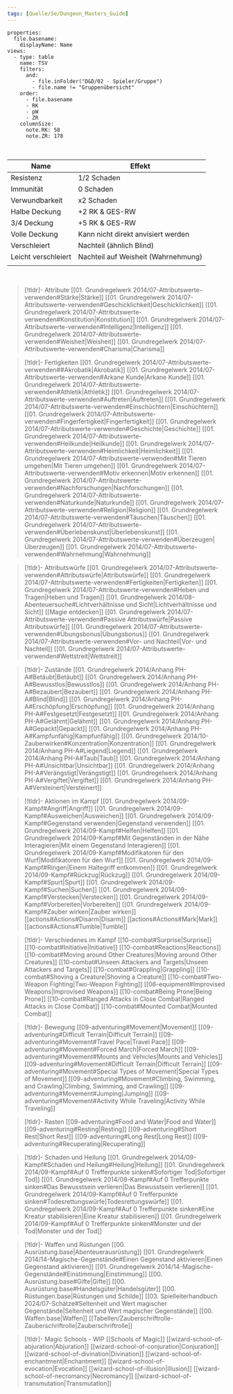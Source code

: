```yaml
---
tags: [Quelle/5e/Dungeon_Masters_Guide]
---
```

```base
properties:
  file.basename:
    displayName: Name
views:
  - type: table
    name: TSV
    filters:
      and:
        - file.inFolder("D&D/02 - Spieler/Gruppe")
        - file.name != "Gruppenübersicht"
    order:
      - file.basename
      - RK
      - pW
      - ZR
    columnSize:
      note.RK: 58
      note.ZR: 178

```

<br>

| Name                | Effekt                              |
| ------------------- | ----------------------------------- |
| Resistenz           | 1/2 Schaden                         |
| Immunität           | 0 Schaden                           |
| Verwundbarkeit      | x2 Schaden                          |
| Halbe Deckung       | +2 RK & GES-RW                      |
| 3/4 Deckung         | +5 RK & GES-RW                      |
| Volle Deckung       | Kann nicht direkt anvisiert werden  |
| Verschleiert        | Nachteil (ähnlich Blind)            |
| Leicht verschleiert | Nachteil auf Weisheit (Wahrnehmung) |
|                     |                                     |

<br>

> [!tldr]- Attribute
> [[01. Grundregelwerk 2014/07-Attributswerte-verwenden#Stärke|Stärke]]
> [[01. Grundregelwerk 2014/07-Attributswerte-verwenden#Geschicklichkeit|Geschicklichkeit]]
> [[01. Grundregelwerk 2014/07-Attributswerte-verwenden#Konstitution|Konstitution]]
> [[01. Grundregelwerk 2014/07-Attributswerte-verwenden#Intelligenz|Intelligenz]]
> [[01. Grundregelwerk 2014/07-Attributswerte-verwenden#Weisheit|Weisheit]]
> [[01. Grundregelwerk 2014/07-Attributswerte-verwenden#Charisma|Charisma]]

> [!tldr]- Fertigkeiten
> [[01. Grundregelwerk 2014/07-Attributswerte-verwenden##Akrobatik|Akrobatik]]
> [[01. Grundregelwerk 2014/07-Attributswerte-verwenden#Arkane Kunde|Arkane Kunde]]
> [[01. Grundregelwerk 2014/07-Attributswerte-verwenden#Athletik|Athletik]]
> [[01. Grundregelwerk 2014/07-Attributswerte-verwenden#Auftreten|Auftreten]]
> [[01. Grundregelwerk 2014/07-Attributswerte-verwenden#Einschüchtern|Einschüchtern]]
> [[01. Grundregelwerk 2014/07-Attributswerte-verwenden#Fingerfertigkeit|Fingerfertigkeit]]
> [[01. Grundregelwerk 2014/07-Attributswerte-verwenden#Geschichte|Geschichte]]
> [[01. Grundregelwerk 2014/07-Attributswerte-verwenden#Heilkunde|Heilkunde]]
> [[01. Grundregelwerk 2014/07-Attributswerte-verwenden#Heimlichkeit|Heimlichkeit]]
> [[01. Grundregelwerk 2014/07-Attributswerte-verwenden#Mit Tieren umgehen|Mit Tieren umgehen]]
> [[01. Grundregelwerk 2014/07-Attributswerte-verwenden#Motiv erkennen|Motiv erkennen]]
> [[01. Grundregelwerk 2014/07-Attributswerte-verwenden#Nachforschungen|Nachforschungen]]
> [[01. Grundregelwerk 2014/07-Attributswerte-verwenden#Naturkunde|Naturkunde]]
> [[01. Grundregelwerk 2014/07-Attributswerte-verwenden#Religion|Religion]]
> [[01. Grundregelwerk 2014/07-Attributswerte-verwenden#Täuschen|Täuschen]]
> [[01. Grundregelwerk 2014/07-Attributswerte-verwenden#Überlebenskunst|Überlebenskunst]]
> [[01. Grundregelwerk 2014/07-Attributswerte-verwenden#Überzeugen|Überzeugen]]
> [[01. Grundregelwerk 2014/07-Attributswerte-verwenden#Wahrnehmung|Wahrnehmung]]

> [!tldr]- Attributswürfe
>[[01. Grundregelwerk 2014/07-Attributswerte-verwenden#Attributswürfe|Attributswürfe]]
>[[01. Grundregelwerk 2014/07-Attributswerte-verwenden#Fertigkeiten|Fertigkeiten]]
> [[01. Grundregelwerk 2014/07-Attributswerte-verwenden#Heben und Tragen|Heben und Tragen]]
>[[01. Grundregelwerk 2014/08-Abenteuersuche#Lichtverhältnisse und Sicht|Lichtverhältnisse und Sicht]]
> [[Magie entdecken]]
> [[01. Grundregelwerk 2014/07-Attributswerte-verwenden#Passive Attributswürfe|Passive Attributswürfe]]
> [[01. Grundregelwerk 2014/07-Attributswerte-verwenden#Übungsbonus|Übungsbonus]]
> [[01. Grundregelwerk 2014/07-Attributswerte-verwenden#Vor- und Nachteil|Vor- und Nachteil]]
> [[01. Grundregelwerk 2014/07-Attributswerte-verwenden#Wettstreit|Wettstreit]]

> [!tldr]- Zustände
> [[01. Grundregelwerk 2014/Anhang PH-A#Betäubt|Betäubt]]
> [[01. Grundregelwerk 2014/Anhang PH-A#Bewusstlos|Bewusstlos]]
> [[01. Grundregelwerk 2014/Anhang PH-A#Bezaubert|Bezaubert]]
> [[01. Grundregelwerk 2014/Anhang PH-A#Blind|Blind]]
> [[01. Grundregelwerk 2014/Anhang PH-A#Erschöpfung|Erschöpfung]]
> [[01. Grundregelwerk 2014/Anhang PH-A#Festgesetzt|Festgesetzt]]
> [[01. Grundregelwerk 2014/Anhang PH-A#Gelähmt|Gelähmt]]
> [[01. Grundregelwerk 2014/Anhang PH-A#Gepackt|Gepackt]]
> [[01. Grundregelwerk 2014/Anhang PH-A#Kampfunfähig|Kampfunfähig]]
> [[01. Grundregelwerk 2014/10-Zauberwirken#Konzentration|Konzentration]]
> [[01. Grundregelwerk 2014/Anhang PH-A#Liegend|Liegend]]
> [[01. Grundregelwerk 2014/Anhang PH-A#Taub|Taub]]
> [[01. Grundregelwerk 2014/Anhang PH-A#Unsichtbar|Unsichtbar]]
> [[01. Grundregelwerk 2014/Anhang PH-A#Verängstigt|Verängstigt]]
> [[01. Grundregelwerk 2014/Anhang PH-A#Vergiftet|Vergiftet]]
> [[01. Grundregelwerk 2014/Anhang PH-A#Versteinert|Versteinert]]

> [!tldr]- Aktionen im Kampf
> [[01. Grundregelwerk 2014/09-Kampf#Angriff|Angriff]]
> [[01. Grundregelwerk 2014/09-Kampf#Ausweichen|Ausweichen]]
> [[01. Grundregelwerk 2014/09-Kampf#Gegenstand verwenden|Gegenstand verwenden]]
> [[01. Grundregelwerk 2014/09-Kampf#Helfen|Helfen]]
> [[01. Grundregelwerk 2014/09-Kampf#Mit Gegenständen in der Nähe Interagieren|Mit einem Gegenstand Interagieren]]
> [[01. Grundregelwerk 2014/09-Kampf#Modifikatoren für den Wurf|Modifikatoren für den Wurf]]
> [[01. Grundregelwerk 2014/09-Kampf#Ringen|Einem Haltegriff entkommen]]
> [[01. Grundregelwerk 2014/09-Kampf#Rückzug|Rückzug]]
> [[01. Grundregelwerk 2014/09-Kampf#Spurt|Spurt]]
> [[01. Grundregelwerk 2014/09-Kampf#Suchen|Suchen]]
> [[01. Grundregelwerk 2014/09-Kampf#Verstecken|Verstecken]]
> [[01. Grundregelwerk 2014/09-Kampf#Vorbereiten|Vorbereiten]]
> [[01. Grundregelwerk 2014/09-Kampf#Zauber wirken|Zauber wirken]]
> [[actions#Actions#Disarm|Disarm]]
> [[actions#Actions#Mark|Mark]]
> [[actions#Actions#Tumble|Tumble]]

> [!tldr]- Verschiedenes im Kampf
> [[10-combat#Surprise|Surprise]]
> [[10-combat#Initiative|Initiative]]
> [[10-combat#Reactions|Reactions]]
> [[10-combat#Moving around Other Creatures|Moving around Other Creatures]]
> [[10-combat#Unseen Attackers and Targets|Unseen Attackers and Targets]]
> [[10-combat#Grappling|Grappling]]
> [[10-combat#Shoving a Creature|Shoving a Creature]]
> [[10-combat#Two-Weapon Fighting|Two-Weapon Fighting]]
> [[06-equipment#Improvised Weapons|Improvised Weapons]]
> [[10-combat#Being Prone|Being Prone]]
> [[10-combat#Ranged Attacks in Close Combat|Ranged Attacks in Close Combat]]
> [[10-combat#Mounted Combat|Mounted Combat]]

> [!tldr]- Bewegung
> [[09-adventuring#Movement|Movement]]
> [[09-adventuring#Difficult Terrain|Difficult Terrain]]
> [[09-adventuring#Movement#Travel Pace|Travel Pace]]
> [[09-adventuring#Movement#Forced March|Forced March]]
> [[09-adventuring#Movement#Mounts and Vehicles|Mounts and Vehicles]]
> [[09-adventuring#Movement#Difficult Terrain|Difficult Terrain]]
> [[09-adventuring#Movement#Special Types of Movement|Special Types of Movement]]
> [[09-adventuring#Movement#Climbing, Swimming, and Crawling|Climbing, Swimming, and Crawling]]
> [[09-adventuring#Movement#Jumping|Jumping]]
> [[09-adventuring#Movement#Activity While Traveling|Activity While Traveling]]

> [!tldr]- Rasten
> [[09-adventuring#Food and Water|Food and Water]]
> [[09-adventuring#Resting|Resting]]
> [[09-adventuring#Short Rest|Short Rest]]
> [[09-adventuring#Long Rest|Long Rest]]
> [[09-adventuring#Recuperating|Recuperating]]

> [!tldr]- Schaden und Heilung
> [[01. Grundregelwerk 2014/09-Kampf#Schaden und Heilung#Heilung|Heilung]]
> [[01. Grundregelwerk 2014/09-Kampf#Auf 0 Trefferpunkte sinken#Sofortiger Tod|Sofortiger Tod]]
> [[01. Grundregelwerk 2014/09-Kampf#Auf 0 Trefferpunkte sinken#Das Bewusstsein verlieren|Das Bewusstsein verlieren]]
> [[01. Grundregelwerk 2014/09-Kampf#Auf 0 Trefferpunkte sinken#Todesrettungswürfe|Todesrettungswürfe]]
> [[01. Grundregelwerk 2014/09-Kampf#Auf 0 Trefferpunkte sinken#Eine Kreatur stabilisieren|Eine Kreatur stabilisieren]]
> [[01. Grundregelwerk 2014/09-Kampf#Auf 0 Trefferpunkte sinken#Monster und der Tod|Monster und der Tod]]

> [!tldr]- Waffen und Rüstungen
> [[00. Ausrüstung.base|Abenteuerausrüstung]]
> [[01. Grundregelwerk 2014/14-Magische-Gegenstände#Einen Gegenstand aktivieren|Einen Gegenstand aktivieren]]
> [[01. Grundregelwerk 2014/14-Magische-Gegenstände#Einstimmung|Einstimmung]]
> [[00. Ausrüstung.base#Gifte|Gifte]]
> [[00. Ausrüstung.base#Handelsgüter|Handelsgüter]]
> [[00. Rüstungen.base|Rüstungen und Schilde]]
> [[03. Spielleiterhandbuch 2024/07-Schätze#Seltenheit und Wert magischer Gegenstände|Seltenheit und Wert magischer Gegenstände]]
> [[00. Waffen.base|Waffen]]
> [[Tabellen/Zauberschriftrolle-Zauberschriftrolle|Zauberschriftrolle]]


> [!tldr]- Magic Schools - WIP
> [[Schools of Magic]]
> [[wizard-school-of-abjuration|Abjuration]]
> [[wizard-school-of-conjuration|Conjuration]]
> [[wizard-school-of-divination|Divination]]
> [[wizard-school-of-enchantment|Enchantment]]
> [[wizard-school-of-evocation|Evocation]]
> [[wizard-school-of-illusion|Illusion]]
> [[wizard-school-of-necromancy|Necromancy]]
> [[wizard-school-of-transmutation|Transmutation]]